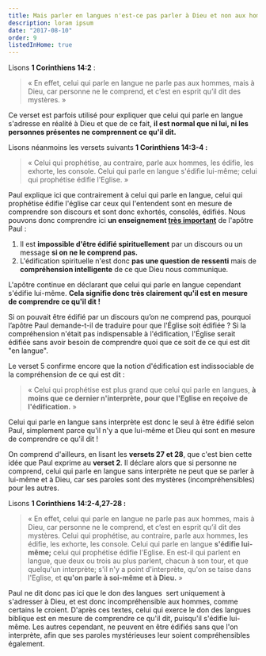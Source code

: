 ```yaml
---
title: Mais parler en langues n'est-ce pas parler à Dieu et non aux hommes selon Paul ? Doit-on même comprendre ce que l'on dit ?
description: loram ipsum
date: "2017-08-10"
order: 9
listedInHome: true
---
```


Lisons **1 Corinthiens 14:2** :

> « En effet, celui qui parle en langue ne parle pas aux hommes, mais à Dieu, car personne ne le comprend, et c’est en esprit qu’il dit des mystères. »

Ce verset est parfois utilisé pour expliquer que celui qui parle en langue s'adresse en réalité à Dieu et que de ce fait, **il est normal que ni lui, ni les personnes présentes ne comprennent ce qu'il dit.**

Lisons néanmoins les versets suivants **1 Corinthiens 14:3-4 :**

> « Celui qui prophétise, au contraire, parle aux hommes, les édifie, les exhorte, les console. Celui qui parle en langue s'édifie lui-même; celui qui prophétise édifie l'Eglise. »

Paul explique ici que contrairement à celui qui parle en langue, celui qui prophétise édifie l'église car ceux qui l'entendent sont en mesure de comprendre son discours et sont donc exhortés, consolés, édifiés. Nous pouvons donc comprendre ici **un enseignement <u>très important</u>** de l'apôtre Paul : 

1. Il est **impossible d'être édifié spirituellement** par un discours ou un message **si on ne le comprend pas.**
2. L'édification spirituelle n'est donc **pas une question de ressenti** mais de **compréhension intelligente** de ce que Dieu nous communique.

L'apôtre continue en déclarant que celui qui parle en langue cependant s'édifie lui-même. **Cela signifie donc très clairement qu'il est en mesure de comprendre ce qu'il dit !**

Si on pouvait être édifié par un discours qu’on ne comprend pas, pourquoi l’apôtre Paul demande-t-il de traduire pour que l'Église soit édifiée ? Si la compréhension n'était pas indispensable à l'édification, l'Église serait édifiée sans avoir besoin de comprendre quoi que ce soit de ce qui est dit "en langue".

Le verset 5 confirme encore que la notion d'édification est indissociable de la compréhension de ce qui est dit : 

> « Celui qui prophétise est plus grand que celui qui parle en langues, **à moins que ce dernier n'interprète, pour que l'Eglise en reçoive de l'édification.** »

Celui qui parle en langue sans interprète est donc le seul à être édifié selon Paul, simplement parce qu'il n'y a que lui-même et Dieu qui sont en mesure de comprendre ce qu'il dit !

On comprend d'ailleurs, en lisant les **versets 27 et 28**, que c'est bien cette idée que Paul exprime au **verset 2**. Il déclare alors que si personne ne comprend, celui qui parle en langue sans interprète ne peut que se parler à lui-même et à Dieu, car ses paroles sont des mystères (incompréhensibles) pour les autres.

Lisons **1 Corinthiens 14:2-4,27-28 :**

> « En effet, celui qui parle en langue ne parle pas aux hommes, mais à Dieu, car personne ne le comprend, et c’est en esprit qu’il dit des mystères. Celui qui prophétise, au contraire, parle aux hommes, les édifie, les exhorte, les console. Celui qui parle en langue **s'édifie lui-même;** celui qui prophétise édifie l'Eglise. En est-il qui parlent en langue, que deux ou trois au plus parlent, chacun à son tour, et que quelqu'un interprète; s'il n'y a point d'interprète, qu'on se taise dans l'Eglise, et **qu'on parle à soi-même et à Dieu.** »

Paul ne dit donc pas ici que le don des langues  sert uniquement à s'adresser à Dieu, et est donc incompréhensible aux hommes, comme certains le croient. D'après ces textes, celui qui exerce le don des langues biblique est en mesure de comprendre ce qu'il dit, puisqu'il s'édifie lui-même. Les autres cependant, ne peuvent en être édifiés sans que l'on interprète, afin que ses paroles mystérieuses leur soient compréhensibles également.